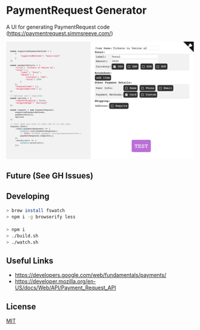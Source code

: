 # PaymentRequest Generator
A UI for generating PaymentRequest code (https://paymentrequest.simmsreeve.com/)

![A screenshot of PaymentRequest Generator](./screenshot.png "PaymentRequest Generator in Action")

## Future (See GH Issues)

## Developing
```bash
> brew install fswatch
> npm i -g browserify less

> npm i
> ./build.sh
> ./watch.sh
```

## Useful Links
- https://developers.google.com/web/fundamentals/payments/
- https://developer.mozilla.org/en-US/docs/Web/API/Payment_Request_API

## License
[MIT](./LICENSE)